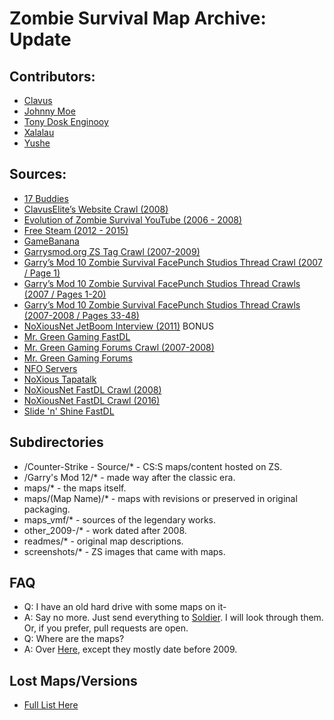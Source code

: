 # Zombie Survival Map Archive: Update

## Contributors:
- [Clavus](https://steamcommunity.com/id/clavus)
- [Johnny Moe](https://steamcommunity.com/id/johnny_moe)
- [Tony Dosk Enginooy](https://steamcommunity.com/id/21543)
- [Xalalau](https://steamcommunity.com/id/xalalau/)
- [Yushe](https://steamcommunity.com/id/Yushe2)

## Sources:
- [17 Buddies](https://www.17buddies.rocks/17b2/)
- [ClavusElite’s Website Crawl (2008)](https://web.archive.org/web/20080926132247/http://www.clavusstudios.nl/index.html)
- [Evolution of Zombie Survival YouTube (2006 - 2008)](https://www.youtube.com/playlist?list=PLNhZJACsuqsA1am_ZEnn91YPY9DdZo6_F)
- [Free Steam (2012 - 2015)](https://freesteam.net/gmod/addon.php)
- [GameBanana](https://gamebanana.com/)
- [Garrysmod.org ZS Tag Crawl (2007-2009)](https://web.archive.org/web/20070502191549/http://www.garrysmod.org/downloads/?tag=zs)
- [Garry’s Mod 10 Zombie Survival FacePunch Studios Thread Crawl (2007 / Page 1)](https://web.archive.org/web/20070612144950/http://forums.facepunchstudios.com/showthread.php?t=305020)
- [Garry’s Mod 10 Zombie Survival FacePunch Studios Thread Crawls (2007 / Pages 1-20)](https://web.archive.org/web/20100103144804/http://www.facepunch.com/showthread.php?t=305020)
- [Garry’s Mod 10 Zombie Survival FacePunch Studios Thread Crawls (2007-2008 / Pages 33-48)](https://web.archive.org/web/20071224093439/http://forums.facepunchstudios.com/showthread.php?t=305020&page=33)
- [NoXiousNet JetBoom Interview (2011)](https://web.archive.org/web/20120111095323/http://www.gmodinformant.com/2011/12/26/noxiousnet) BONUS
- [Mr. Green Gaming FastDL](https://fastdl.mrgreengaming.com/gmodZSRE/maps/)
- [Mr. Green Gaming Forums Crawl (2007-2008)](https://web.archive.org/web/20081019143100/http://forum.mr-green.nl/index.php?showforum=144)
- [Mr. Green Gaming Forums](https://forums.mrgreengaming.com/forum/13-zombie-survival/page/27/)
- [NFO Servers](http://hug.site.nfoservers.com/server/maps/)
- [NoXious Tapatalk](https://www.tapatalk.com/groups/noxiousnetfr/?sid=775b34fb26f3b6a7d050b3598c6d6679)
- [NoXiousNet FastDL Crawl (2008)](https://web.archive.org/web/20080630010727/http://www.noxiousnet.com/downloadurl/maps/)
- [NoXiousNet FastDL Crawl (2016)](https://web.archive.org/web/20160731095908/http://heavy.noxiousnet.com/downloadurl/maps/)
- [Slide 'n' Shine FastDL](https://fastdl.slidenshine.net/gmodZS/maps/)

## Subdirectories
- /Counter-Strike - Source/* - CS:S maps/content hosted on ZS.
- /Garry's Mod 12/* - made way after the classic era.
- maps/* - the maps itself.
- maps/(Map Name)/* - maps with revisions or preserved in original packaging.
- maps_vmf/* - sources of the legendary works.
- other_2009-/* - work dated after 2008.
- readmes/* - original map descriptions.
- screenshots/* - ZS images that came with maps.

## FAQ
- Q: I have an old hard drive with some maps on it-
- A: Say no more. Just send everything to [Soldier](https://discord.com/users/414261058472116225). I will look through them. Or, if you prefer, pull requests are open.
- Q: Where are the maps?
- A: Over [Here](https://github.com/MOHAA2002/zombiesurvival-archive), except they mostly date before 2009.

## Lost Maps/Versions
- [Full List Here](https://docs.google.com/spreadsheets/d/11LhY9ruI_zx0tI7_h6aATd_YfDquJHRW/edit?usp=sharing&ouid=104310120917610697116&rtpof=true&sd=true)
